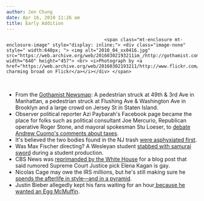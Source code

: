```yaml
---
author: Jen Chung
date: Apr 16, 2010 11:26 am
title: Early Addition
---
```


	
										<span class="mt-enclosure mt-enclosure-image" style="display: inline;"> <div class="image-none" style=" width:640px; "> <img alt="2010_04_xx0416.jpg" src="https://web.archive.org/web/20160302193211im_/http://gothamist.com/attachments/jen/2010_04_xx0416.jpg" width="640" height="457"> <br> <i>Photograph by <a href="https://web.archive.org/web/20160302193211/http://www.flickr.com/photos/lucyaboytes/4522541220">this charming broad on Flickr</a></i></div> </span>
<br>
<ul>
	<li>From the <a href="https://web.archive.org/web/20160302193211/http://gothamist.com/map">Gothamist Newsmap</a>: A pedestrian struck at 49th &amp; 3rd Ave in Manhattan, a pedestrian struck at  Flushing Ave &amp; Washington Ave in Brooklyn and a large crowd on Jersey St in Staten Island.</li>
	<li>Observer political reporter Azi Paybarah&apos;s Facebook page became the place for folks such as political consultant Joe Mercurio, Republican operative Roger Stone, and mayoral spokesman Stu Loeser, to <a href="https://web.archive.org/web/20160302193211/http://www.observer.com/2010/politics/cuomos-tax-comments">debate Andrew Cuomo&apos;s comments about taxes</a>.</li>
	<li>It&apos;s believed the two bodies found in the NJ trash <a href="https://web.archive.org/web/20160302193211/http://www.nj.com/news/index.ssf/2010/04/two_bodies_found_dismembered_i.html">were asphyxiated first</a>.</li>
	<li>Was Max Fischer directing?  A Wesleyan student <a href="https://web.archive.org/web/20160302193211/http://www.middletownpress.com/articles/2010/04/16/news/doc4bc7cc15499dc136724918.txt">stabbed with samurai sword</a> during a student production.</li>
	<li>CBS News was <a href="https://web.archive.org/web/20160302193211/http://nymag.com/daily/intel/2010/04/cbs_news_reprimanded_by_white.html?utm_source=feedburner&amp;utm_medium=feed&amp;utm_campaign=Feed%3A+nymag%2Fintel+(Daily+Intelligencer+-+New+York+Magazine)&amp;utm_content=Google+Reader">reprimanded by the White House</a> for a blog post that said rumored Supreme Court Justice pick Elena Kagan is gay.</li>
	<li>Nicolas Cage may owe the IRS millions, but he&apos;s still making sure he <a href="https://web.archive.org/web/20160302193211/http://www.tmz.com/2010/04/15/nic-cage-tomb-w/">spends the afterlife in style&#x2014;and in a pyramid</a>.</li>
	<li>Justin Bieber allegedly kept his fans waiting for an hour<a href="https://web.archive.org/web/20160302193211/http://www.nypost.com/p/pagesix/bieber_lays_egg_kHpncSjFHSqCQEUCiK0qEN"> because he wanted an Egg McMuffin</a>.  </li>
</ul>					
										
									
				